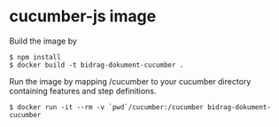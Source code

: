 # cucumber-js image

Build the image by 
```
$ npm install
$ docker build -t bidrag-dokument-cucumber .
```

Run the image by mapping /cucumber to your cucumber directory containing features and step definitions.

```
$ docker run -it --rm -v `pwd`/cucumber:/cucumber bidrag-dokument-cucumber
```
